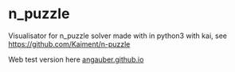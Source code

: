 # n_puzzle

Visualisator for n_puzzle solver made with in python3 with kai, see https://github.com/Kaiment/n-puzzle

Web test version here [angauber.github.io](https://angauber.github.io)
